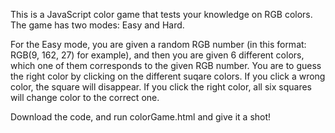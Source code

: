 This is a JavaScript color game that tests your knowledge on RGB colors. The game has two modes: Easy and Hard.

For the Easy mode, you are given a random RGB number (in this format: RGB(9, 162, 27) for example), and then you are given 6 different colors, which one of them corresponds to the given RGB number. You are to guess the right color by clicking on the different suqare colors. If you click a wrong color, the square will disappear. If you click the right color, all six squares will change color to the correct one. 

Download the code, and run colorGame.html and give it a shot!